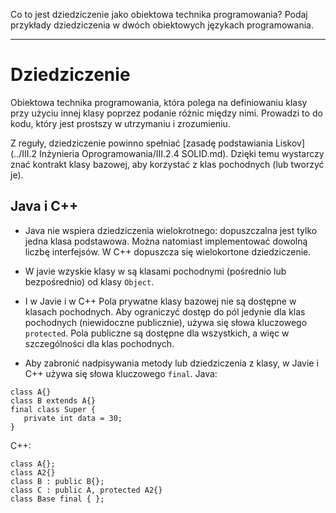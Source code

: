 Co to jest dziedziczenie jako obiektowa technika programowania? Podaj przykłady dziedziczenia w dwóch obiektowych językach programowania.

---

# Dziedziczenie
Obiektowa technika programowania, która polega na definiowaniu klasy przy użyciu innej klasy poprzez podanie różnic między nimi. Prowadzi to do kodu, który jest prostszy w utrzymaniu i zrozumieniu.

Z reguły, dziedziczenie powinno spełniać [zasadę podstawiania Liskov](../III.2 Inżynieria Oprogramowania/III.2.4 SOLID.md). Dzięki temu wystarczy znać kontrakt klasy bazowej, aby korzystać z klas pochodnych (lub tworzyć je).

## Java i C++
  * Java nie wspiera dziedziczenia wielokrotnego: dopuszczalna jest tylko jedna klasa podstawowa. Można natomiast implementować dowolną liczbę interfejsów. W C++ dopuszcza się wielokortone dziedziczenie.

  * W javie wzyskie klasy w są klasami pochodnymi (pośrednio lub bezpośrednio) od klasy `Object`.

  * I w Javie i w C++ Pola prywatne klasy bazowej nie są dostępne w klasach pochodnych. Aby ograniczyć dostęp do pól jedynie dla klas pochodnych (niewidoczne publicznie), używa się słowa kluczowego `protected`. Pola publiczne są dostępne dla wszystkich, a więc w szczególności dla klas pochodnych.

  * Aby zabronić nadpisywania metody lub dziedziczenia z klasy, w Javie i C++ używa się słowa kluczowego `final`.
Java:
````
class A{}
class B extends A{}
final class Super {
   private int data = 30;
}
````
C++:
````
class A{};
class A2{}
class B : public B{};
class C : public A, protected A2{}
class Base final { };
````
